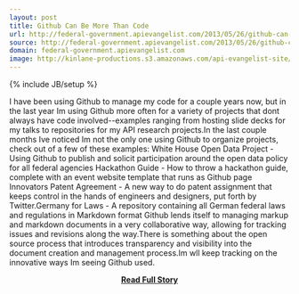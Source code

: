 ```yaml
---
layout: post
title: Github Can Be More Than Code
url: http://federal-government.apievangelist.com/2013/05/26/github-can-be-more-than-code/
source: http://federal-government.apievangelist.com/2013/05/26/github-can-be-more-than-code/
domain: federal-government.apievangelist.com
image: http://kinlane-productions.s3.amazonaws.com/api-evangelist-site/blog/github-logo-basic.png
---
```

{% include JB/setup %}<p>I have been using Github to manage my code for a couple years now, but in the last year Im using Github more often for a variety of projects that dont always have code involved--examples ranging from hosting slide decks for my talks to repositories for my API research projects.In the last couple months Ive noticed Im not the only one using Github to organize projects, check out of a few of these examples: White House Open Data Project - Using Github to publish and solicit participation around the open data policy for all federal agencies Hackathon Guide - How to throw a hackathon guide, complete with an event website template that runs as Github page Innovators Patent Agreement - A new way to do patent assignment that keeps control in the hands of engineers and designers, put forth by Twitter.Germany for Laws - A repository containing all German federal laws and regulations in Markdown format Github lends itself to managing markup and markdown documents in a very collaborative way, allowing for tracking issues and revisions along the way.There is something about the open source process that introduces transparency and visibility into the document creation and management process.Im wll keep tracking on the innovative ways Im seeing Github used.</p>
<center><p><a href="http://federal-government.apievangelist.com/2013/05/26/github-can-be-more-than-code/" style='padding:25px; font-sze:18px; font-weight: bold;'>Read Full Story</a></p></center>
